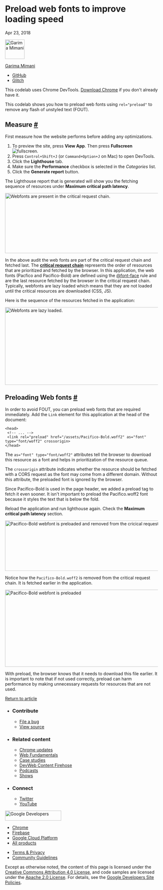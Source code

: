 # Preload web fonts to improve loading speed

Apr 23, 2018

[<img src="https://web-dev.imgix.net/image/admin/obrDCmQVA55Oc4bBX5ek.jpg?auto=format&amp;fit=crop&amp;h=64&amp;w=64" alt="Garima Mimani" class="w-author__image" sizes="(min-width: 64px) 64px, calc(100vw - 48px)" srcset="https://web-dev.imgix.net/image/admin/obrDCmQVA55Oc4bBX5ek.jpg?fit=crop&amp;h=64&amp;w=64&amp;auto=format&amp;dpr=1&amp;q=75, https://web-dev.imgix.net/image/admin/obrDCmQVA55Oc4bBX5ek.jpg?fit=crop&amp;h=64&amp;w=64&amp;auto=format&amp;dpr=2&amp;q=50 2x, https://web-dev.imgix.net/image/admin/obrDCmQVA55Oc4bBX5ek.jpg?fit=crop&amp;h=64&amp;w=64&amp;auto=format&amp;dpr=3&amp;q=35 3x, https://web-dev.imgix.net/image/admin/obrDCmQVA55Oc4bBX5ek.jpg?fit=crop&amp;h=64&amp;w=64&amp;auto=format&amp;dpr=4&amp;q=23 4x, https://web-dev.imgix.net/image/admin/obrDCmQVA55Oc4bBX5ek.jpg?fit=crop&amp;h=64&amp;w=64&amp;auto=format&amp;dpr=5&amp;q=20 5x" width="64" height="64" />](/authors/gmimani/)

<a href="/authors/gmimani/" class="w-author__name-link">Garima Mimani</a>

- <a href="https://github.com/garimamimani" class="w-author__link">GitHub</a>
- <a href="https://glitch.com/@garimamimani" class="w-author__link">Glitch</a>

This codelab uses Chrome DevTools. [Download Chrome](https://www.google.com/chrome) if you don't already have it.

This codelab shows you how to preload web fonts using `rel="preload"` to remove any flash of unstyled text (FOUT).

## Measure <a href="#measure" class="w-headline-link">#</a>

First measure how the website performs before adding any optimizations.

1.  To preview the site, press **View App**. Then press **Fullscreen** ![fullscreen](/images/glitch/fullscreen.svg).
2.  Press `Control+Shift+J` (or `Command+Option+J` on Mac) to open DevTools.
3.  Click the **Lighthouse** tab.
4.  Make sure the **Performance** checkbox is selected in the _Categories_ list.
5.  Click the **Generate report** button.

The Lighthouse report that is generated will show you the fetching sequence of resources under **Maximum critical path latency**.

<img src="https://web-dev.imgix.net/image/admin/eperh8ZUnjhsDlnJdNIG.png?auto=format" alt="Webfonts are present in the critical request chain." class="w-screenshot" sizes="(min-width: 704px) 704px, calc(100vw - 48px)" srcset="https://web-dev.imgix.net/image/admin/eperh8ZUnjhsDlnJdNIG.png?auto=format&amp;w=200 200w, https://web-dev.imgix.net/image/admin/eperh8ZUnjhsDlnJdNIG.png?auto=format&amp;w=228 228w, https://web-dev.imgix.net/image/admin/eperh8ZUnjhsDlnJdNIG.png?auto=format&amp;w=260 260w, https://web-dev.imgix.net/image/admin/eperh8ZUnjhsDlnJdNIG.png?auto=format&amp;w=296 296w, https://web-dev.imgix.net/image/admin/eperh8ZUnjhsDlnJdNIG.png?auto=format&amp;w=338 338w, https://web-dev.imgix.net/image/admin/eperh8ZUnjhsDlnJdNIG.png?auto=format&amp;w=385 385w, https://web-dev.imgix.net/image/admin/eperh8ZUnjhsDlnJdNIG.png?auto=format&amp;w=439 439w, https://web-dev.imgix.net/image/admin/eperh8ZUnjhsDlnJdNIG.png?auto=format&amp;w=500 500w, https://web-dev.imgix.net/image/admin/eperh8ZUnjhsDlnJdNIG.png?auto=format&amp;w=571 571w, https://web-dev.imgix.net/image/admin/eperh8ZUnjhsDlnJdNIG.png?auto=format&amp;w=650 650w, https://web-dev.imgix.net/image/admin/eperh8ZUnjhsDlnJdNIG.png?auto=format&amp;w=741 741w, https://web-dev.imgix.net/image/admin/eperh8ZUnjhsDlnJdNIG.png?auto=format&amp;w=845 845w, https://web-dev.imgix.net/image/admin/eperh8ZUnjhsDlnJdNIG.png?auto=format&amp;w=964 964w, https://web-dev.imgix.net/image/admin/eperh8ZUnjhsDlnJdNIG.png?auto=format&amp;w=1098 1098w, https://web-dev.imgix.net/image/admin/eperh8ZUnjhsDlnJdNIG.png?auto=format&amp;w=1252 1252w, https://web-dev.imgix.net/image/admin/eperh8ZUnjhsDlnJdNIG.png?auto=format&amp;w=1408 1408w" width="704" height="198" />

In the above audit the web fonts are part of the critical request chain and fetched last. The [**critical request chain**](/critical-request-chains) represents the order of resources that are prioritized and fetched by the browser. In this application, the web fonts (Pacfico and Pacifico-Bold) are defined using the [@font-face](https://developers.google.com/web/fundamentals/performance/optimizing-content-efficiency/webfont-optimization#defining_a_font_family_with_font-face) rule and are the last resource fetched by the browser in the critical request chain. Typically, webfonts are lazy loaded which means that they are not loaded until the critical resources are downloaded (CSS, JS).

Here is the sequence of the resources fetched in the application:

<img src="https://web-dev.imgix.net/image/admin/9oBNjZORrBj6X8RVlr9t.png?auto=format" alt="Webfonts are lazy loaded." class="w-screenshot" sizes="(min-width: 583px) 583px, calc(100vw - 48px)" srcset="https://web-dev.imgix.net/image/admin/9oBNjZORrBj6X8RVlr9t.png?auto=format&amp;w=200 200w, https://web-dev.imgix.net/image/admin/9oBNjZORrBj6X8RVlr9t.png?auto=format&amp;w=228 228w, https://web-dev.imgix.net/image/admin/9oBNjZORrBj6X8RVlr9t.png?auto=format&amp;w=260 260w, https://web-dev.imgix.net/image/admin/9oBNjZORrBj6X8RVlr9t.png?auto=format&amp;w=296 296w, https://web-dev.imgix.net/image/admin/9oBNjZORrBj6X8RVlr9t.png?auto=format&amp;w=338 338w, https://web-dev.imgix.net/image/admin/9oBNjZORrBj6X8RVlr9t.png?auto=format&amp;w=385 385w, https://web-dev.imgix.net/image/admin/9oBNjZORrBj6X8RVlr9t.png?auto=format&amp;w=439 439w, https://web-dev.imgix.net/image/admin/9oBNjZORrBj6X8RVlr9t.png?auto=format&amp;w=500 500w, https://web-dev.imgix.net/image/admin/9oBNjZORrBj6X8RVlr9t.png?auto=format&amp;w=571 571w, https://web-dev.imgix.net/image/admin/9oBNjZORrBj6X8RVlr9t.png?auto=format&amp;w=650 650w, https://web-dev.imgix.net/image/admin/9oBNjZORrBj6X8RVlr9t.png?auto=format&amp;w=741 741w, https://web-dev.imgix.net/image/admin/9oBNjZORrBj6X8RVlr9t.png?auto=format&amp;w=845 845w, https://web-dev.imgix.net/image/admin/9oBNjZORrBj6X8RVlr9t.png?auto=format&amp;w=964 964w, https://web-dev.imgix.net/image/admin/9oBNjZORrBj6X8RVlr9t.png?auto=format&amp;w=1098 1098w, https://web-dev.imgix.net/image/admin/9oBNjZORrBj6X8RVlr9t.png?auto=format&amp;w=1166 1166w" width="583" height="256" />

## Preloading Web fonts <a href="#preloading-web-fonts" class="w-headline-link">#</a>

In order to avoid FOUT, you can preload web fonts that are required immediately. Add the `Link` element for this application at the head of the document:

    <head>
     <!-- ... -->
     <link rel="preload" href="/assets/Pacifico-Bold.woff2" as="font" type="font/woff2" crossorigin>
    </head>

The `as="font" type="font/woff2"` attributes tell the browser to download this resource as a font and helps in prioritization of the re­source queue.

The `crossorigin` attribute indicates whether the resource should be fetched with a CORS request as the font may come from a different domain. Without this attribute, the preloaded font is ignored by the browser.

Since Pacifico-Bold is used in the page header, we added a preload tag to fetch it even sooner. It isn't important to preload the Pacifico.woff2 font because it styles the text that is below the fold.

Reload the application and run lighthouse again. Check the **Maximum critical path latency** section.

<img src="https://web-dev.imgix.net/image/admin/lC85s7XSc8zEXgtwLsFu.png?auto=format" alt="Pacifico-Bold webfont is preloaded and removed from the cricical request chain" class="w-screenshot" sizes="(min-width: 645px) 645px, calc(100vw - 48px)" srcset="https://web-dev.imgix.net/image/admin/lC85s7XSc8zEXgtwLsFu.png?auto=format&amp;w=200 200w, https://web-dev.imgix.net/image/admin/lC85s7XSc8zEXgtwLsFu.png?auto=format&amp;w=228 228w, https://web-dev.imgix.net/image/admin/lC85s7XSc8zEXgtwLsFu.png?auto=format&amp;w=260 260w, https://web-dev.imgix.net/image/admin/lC85s7XSc8zEXgtwLsFu.png?auto=format&amp;w=296 296w, https://web-dev.imgix.net/image/admin/lC85s7XSc8zEXgtwLsFu.png?auto=format&amp;w=338 338w, https://web-dev.imgix.net/image/admin/lC85s7XSc8zEXgtwLsFu.png?auto=format&amp;w=385 385w, https://web-dev.imgix.net/image/admin/lC85s7XSc8zEXgtwLsFu.png?auto=format&amp;w=439 439w, https://web-dev.imgix.net/image/admin/lC85s7XSc8zEXgtwLsFu.png?auto=format&amp;w=500 500w, https://web-dev.imgix.net/image/admin/lC85s7XSc8zEXgtwLsFu.png?auto=format&amp;w=571 571w, https://web-dev.imgix.net/image/admin/lC85s7XSc8zEXgtwLsFu.png?auto=format&amp;w=650 650w, https://web-dev.imgix.net/image/admin/lC85s7XSc8zEXgtwLsFu.png?auto=format&amp;w=741 741w, https://web-dev.imgix.net/image/admin/lC85s7XSc8zEXgtwLsFu.png?auto=format&amp;w=845 845w, https://web-dev.imgix.net/image/admin/lC85s7XSc8zEXgtwLsFu.png?auto=format&amp;w=964 964w, https://web-dev.imgix.net/image/admin/lC85s7XSc8zEXgtwLsFu.png?auto=format&amp;w=1098 1098w, https://web-dev.imgix.net/image/admin/lC85s7XSc8zEXgtwLsFu.png?auto=format&amp;w=1252 1252w, https://web-dev.imgix.net/image/admin/lC85s7XSc8zEXgtwLsFu.png?auto=format&amp;w=1290 1290w" width="645" height="166" />

Notice how the `Pacifico-Bold.woff2` is removed from the critical request chain. It is fetched earlier in the application.

<img src="https://web-dev.imgix.net/image/admin/BrXidcKZfCbbUbkcSwas.png?auto=format" alt="Pacifico-Bold webfont is preloaded" class="w-screenshot" sizes="(min-width: 553px) 553px, calc(100vw - 48px)" srcset="https://web-dev.imgix.net/image/admin/BrXidcKZfCbbUbkcSwas.png?auto=format&amp;w=200 200w, https://web-dev.imgix.net/image/admin/BrXidcKZfCbbUbkcSwas.png?auto=format&amp;w=228 228w, https://web-dev.imgix.net/image/admin/BrXidcKZfCbbUbkcSwas.png?auto=format&amp;w=260 260w, https://web-dev.imgix.net/image/admin/BrXidcKZfCbbUbkcSwas.png?auto=format&amp;w=296 296w, https://web-dev.imgix.net/image/admin/BrXidcKZfCbbUbkcSwas.png?auto=format&amp;w=338 338w, https://web-dev.imgix.net/image/admin/BrXidcKZfCbbUbkcSwas.png?auto=format&amp;w=385 385w, https://web-dev.imgix.net/image/admin/BrXidcKZfCbbUbkcSwas.png?auto=format&amp;w=439 439w, https://web-dev.imgix.net/image/admin/BrXidcKZfCbbUbkcSwas.png?auto=format&amp;w=500 500w, https://web-dev.imgix.net/image/admin/BrXidcKZfCbbUbkcSwas.png?auto=format&amp;w=571 571w, https://web-dev.imgix.net/image/admin/BrXidcKZfCbbUbkcSwas.png?auto=format&amp;w=650 650w, https://web-dev.imgix.net/image/admin/BrXidcKZfCbbUbkcSwas.png?auto=format&amp;w=741 741w, https://web-dev.imgix.net/image/admin/BrXidcKZfCbbUbkcSwas.png?auto=format&amp;w=845 845w, https://web-dev.imgix.net/image/admin/BrXidcKZfCbbUbkcSwas.png?auto=format&amp;w=964 964w, https://web-dev.imgix.net/image/admin/BrXidcKZfCbbUbkcSwas.png?auto=format&amp;w=1098 1098w, https://web-dev.imgix.net/image/admin/BrXidcKZfCbbUbkcSwas.png?auto=format&amp;w=1106 1106w" width="553" height="254" />

With preload, the browser knows that it needs to download this file earlier. It is important to note that if not used correctly, preload can harm performance by making unnecessary requests for resources that are not used.

<a href="/preload-critical-assets" class="gc-analytics-event w-article-navigation__link w-article-navigation__link--back w-article-navigation__link--single">Return to article</a>

- ### Contribute

  - <a href="https://github.com/GoogleChrome/web.dev/issues/new?assignees=&amp;labels=bug&amp;template=bug_report.md&amp;title=" class="w-footer__linkbox-link">File a bug</a>
  - <a href="https://github.com/googlechrome/web.dev" class="w-footer__linkbox-link">View source</a>

- ### Related content

  - <a href="https://blog.chromium.org/" class="w-footer__linkbox-link">Chrome updates</a>
  - <a href="https://developers.google.com/web/" class="w-footer__linkbox-link">Web Fundamentals</a>
  - <a href="https://developers.google.com/web/showcase/" class="w-footer__linkbox-link">Case studies</a>
  - <a href="https://devwebfeed.appspot.com/" class="w-footer__linkbox-link">DevWeb Content Firehose</a>
  - <a href="/podcasts/" class="w-footer__linkbox-link">Podcasts</a>
  - <a href="/shows/" class="w-footer__linkbox-link">Shows</a>

- ### Connect

  - <a href="https://www.twitter.com/ChromiumDev" class="w-footer__linkbox-link">Twitter</a>
  - <a href="https://www.youtube.com/user/ChromeDevelopers" class="w-footer__linkbox-link">YouTube</a>

<a href="https://developers.google.com/" class="w-footer__utility-logo-link"><img src="/images/lockup-color.png" alt="Google Developers" class="w-footer__utility-logo" width="185" height="33" /></a>

- <a href="https://developer.chrome.com/" class="w-footer__utility-link">Chrome</a>
- <a href="https://firebase.google.com/" class="w-footer__utility-link">Firebase</a>
- <a href="https://cloud.google.com/" class="w-footer__utility-link">Google Cloud Platform</a>
- <a href="https://developers.google.com/products" class="w-footer__utility-link">All products</a>

<!-- -->

- <a href="https://policies.google.com/" class="w-footer__utility-link">Terms &amp; Privacy</a>
- <a href="/community-guidelines/" class="w-footer__utility-link">Community Guidelines</a>

Except as otherwise noted, the content of this page is licensed under the [Creative Commons Attribution 4.0 License](https://creativecommons.org/licenses/by/4.0/), and code samples are licensed under the [Apache 2.0 License](https://www.apache.org/licenses/LICENSE-2.0). For details, see the [Google Developers Site Policies](https://developers.google.com/terms/site-policies).
